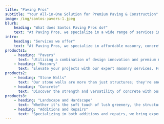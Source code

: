 ```yaml
---
title: "Paving Pros"
subtitle: "Your All-in-One Solution for Premium Paving & Construction"
image: /img/santos-pavers-1.jpeg
blurb:
    heading: "What does Santos Paving Pros do?"
    text: "At Paving Pros, we specialize in a wide range of services including masonry, concrete, pavers, brickwork, and landscaping. Our highly trained staff is dedicated to delivering exceptional service at competitive prices, offering both repair and new installation solutions tailored to your needs."
intro:
    heading: "Services we offer"
    text: "At Paving Pros, we specialize in affordable masonry, concrete, landscaping, and hardscaping services, offering both repairs and new installations with unmatched expertise."
products1:
    - heading: "Pavers"
      text: "Utilizing a combination of design innovation and premium materials, we transform landscapes into functional and aesthetic masterpieces. From intricate pathways to expansive patios, our work stands as a testament to timeless beauty and resilience."
    - heading: "Masonry"
      text: "Elevate your projects with our expert masonry services. From timeless brickwork to stunning stone pavers, our skilled team specializes in crafting durable, eye-catching structures."
products2:
    - heading: "Stone Walls"
      text: "Our stone walls are more than just structures; they're enduring works of art. Elevate your property with the timeless beauty of natural stone. Whether it's a charming garden border, a sturdy retaining wall, or a stunning focal point, our expert craftsmen transform stone into enduring elegance."
    - heading: "Concrete"
      text: "Discover the strength and versatility of concrete with our expert services. From solid foundations to decorative surfaces, we specialize in delivering concrete solutions that endure and impress. Whether it's a sturdy base for your project or a polished finish to elevate your space, our team combines craftsmanship and precision to bring your vision to life."
products3:
    - heading: "Landscape and Hardscape"
      text: "Whether it's the soft touch of lush greenery, the structural beauty of stone pathways, or the elegant expanse of patios, our team ensures a harmonious blend of the natural and the built environment, turning your vision into a tangible reality."
    - heading: "Additions and Repairs"
      text: "Specializing in both additions and repairs, we bring expertise to hardscape, pavers, and masonry projects. Whether it's expanding an existing structure or restoring it to its former glory, our commitment is to deliver precision, quality, and lasting beauty in every job."
---
```


